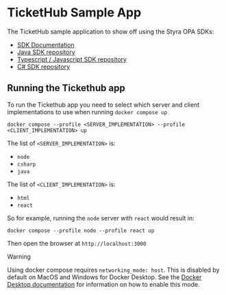 # TicketHub Sample App

The TicketHub sample application to show off using the Styra OPA SDKs:

* [SDK Documentation](https://docs.styra.com/sdk)
* [Java SDK repository](https://github.com/StyraInc/opa-java)
* [Typescript / Javascript SDK repository](https://github.com/StyraInc/opa-typescript)
* [C# SDK repository](https://github.com/StyraInc/opa-csharp)

## Running the Tickethub app

To run the Tickethub app you need to select which server and client implementations to use when running `docker compose up`

```
docker compose --profile <SERVER_IMPLEMENTATION> --profile <CLIENT_IMPLEMENTATION> up
```

The list of `<SERVER_IMPLEMENTATION>` is:
- `node`
- `csharp`
- `java`

The list of `<CLIENT_IMPLEMENTATION>` is:
- `html`
- `react`

So for example, running the `node` server with `react` would result in:

```
docker compose --profile node --profile react up
```

Then open the browser at `http://localhost:3000`

> [!WARNING]
> Using docker compose requires `networking_mode: host`.
> This is disabled by default on MacOS and Windows for Docker Desktop.
> See the [Docker Desktop documentation](https://docs.docker.com/network/drivers/host/) for information on how to enable this mode.
